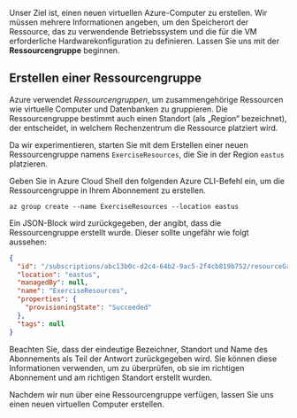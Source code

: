 Unser Ziel ist, einen neuen virtuellen Azure-Computer zu erstellen. Wir müssen mehrere Informationen angeben, um den Speicherort der Ressource, das zu verwendende Betriebssystem und die für die VM erforderliche Hardwarekonfiguration zu definieren. Lassen Sie uns mit der **Ressourcengruppe** beginnen.

## <a name="create-a-resource-group"></a>Erstellen einer Ressourcengruppe

Azure verwendet _Ressourcengruppen_, um zusammengehörige Ressourcen wie virtuelle Computer und Datenbanken zu gruppieren. Die Ressourcengruppe bestimmt auch einen Standort (als „Region“ bezeichnet), der entscheidet, in welchem Rechenzentrum die Ressource platziert wird.

Da wir experimentieren, starten Sie mit dem Erstellen einer neuen Ressourcengruppe namens `ExerciseResources`, die Sie in der Region `eastus` platzieren.

<!-- TODO: replace with free ed-tier -->

Geben Sie in Azure Cloud Shell den folgenden Azure CLI-Befehl ein, um die Ressourcengruppe in Ihrem Abonnement zu erstellen.

```azurecli
az group create --name ExerciseResources --location eastus
```

Ein JSON-Block wird zurückgegeben, der angibt, dass die Ressourcengruppe erstellt wurde. Dieser sollte ungefähr wie folgt aussehen:

```json
{
  "id": "/subscriptions/abc13b0c-d2c4-64b2-9ac5-2f4cb819b752/resourceGroups/ExerciseResources",
  "location": "eastus",
  "managedBy": null,
  "name": "ExerciseResources",
  "properties": {
    "provisioningState": "Succeeded"
  },
  "tags": null
}
```

Beachten Sie, dass der eindeutige Bezeichner, Standort und Name des Abonnements als Teil der Antwort zurückgegeben wird. Sie können diese Informationen verwenden, um zu überprüfen, ob sie im richtigen Abonnement und am richtigen Standort erstellt wurden.

Nachdem wir nun über eine Ressourcengruppe verfügen, lassen Sie uns einen neuen virtuellen Computer erstellen.